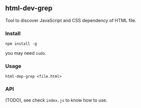 ## html-dev-grep

Tool to discover JavaScript and CSS dependency of HTML file.

### Install

`npm install -g`

you may need `sudo`.

### Usage

```
html-dep-grep <file.html>
```


### API

(TODO), see check `index.js` to know how to use.
